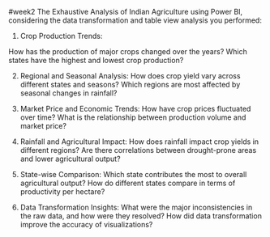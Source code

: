 #week2
The Exhaustive Analysis of Indian Agriculture using Power BI, considering the data transformation and table view analysis you performed:

1. Crop Production Trends:

How has the production of major crops changed over the years?
Which states have the highest and lowest crop production?

2. Regional and Seasonal Analysis:
How does crop yield vary across different states and seasons?
Which regions are most affected by seasonal changes in rainfall?

3. Market Price and Economic Trends:
How have crop prices fluctuated over time?
What is the relationship between production volume and market price?

4. Rainfall and Agricultural Impact:
How does rainfall impact crop yields in different regions?
Are there correlations between drought-prone areas and lower agricultural output?

6. State-wise Comparison:
Which state contributes the most to overall agricultural output?
How do different states compare in terms of productivity per hectare?

6. Data Transformation Insights:
What were the major inconsistencies in the raw data, and how were they resolved?
How did data transformation improve the accuracy of visualizations?


